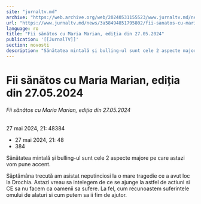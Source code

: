 ```yaml
---
site: "jurnaltv.md"
archive: "https://web.archive.org/web/20240531155523/www.jurnaltv.md/news/3a58494851795802/fii-sanatos-cu-maria-marian-editia-din-27-05-2024.html"
url: "https://www.jurnaltv.md/news/3a58494851795802/fii-sanatos-cu-maria-marian-editia-din-27-05-2024.html"
language: ro
title: "Fii sănătos cu Maria Marian, ediția din 27.05.2024"
publication: '[[JurnalTV]]'
section: novosti
description: "Sănătatea mintală și bulling-ul sunt cele 2 aspecte majore pe care astazi vom pune accent."
---
```


# Fii sănătos cu Maria Marian, ediția din 27.05.2024

###### Fii sănătos cu Maria Marian, ediția din 27.05.2024

27 mai 2024, 21: 48384

- 27 mai 2024, 21: 48
- 384

Sănătatea mintală și bulling-ul sunt cele 2 aspecte majore pe care astazi vom pune accent.

Săptămâna trecută am asistat neputinciosi la o mare tragedie ce a avut loc la Drochia. Astazi vreau sa intelegem de ce se ajunge la astfel de actiuni si CE sa nu facem ca oamenii sa sufere. La fel, cum recunoastem suferintele omului de alaturi si cum putem sa ii fim de ajutor.